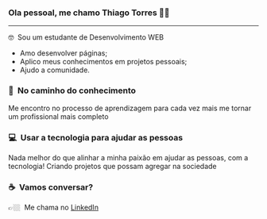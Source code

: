 ### Ola pessoal, me chamo Thiago Torres 👊🏽

----

🤓 &nbsp;Sou um estudante de Desenvolvimento WEB

* Amo desenvolver páginas;
* Aplico meus conhecimentos em projetos pessoais;
* Ajudo a comunidade.

### 🧠 &nbsp;No caminho do conhecimento
Me encontro no processo de aprendizagem para cada vez mais me tornar um profissional mais completo

### 💻 &nbsp;Usar a tecnologia para ajudar as pessoas
Nada melhor do que alinhar a minha paixão em ajudar as pessoas, com a tecnologia! Criando projetos que possam agregar na sociedade

### ☕️&nbsp; Vamos conversar? 
👉🏼&nbsp; Me chama no [LinkedIn](https://www.linkedin.com/in/thiago-torres-704589204/)


